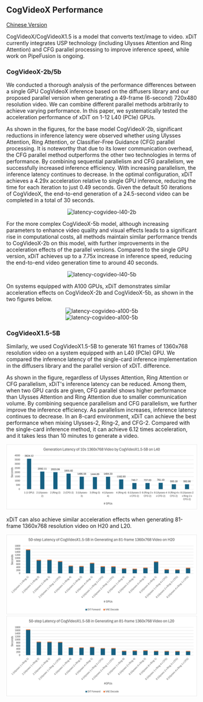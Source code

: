 ## CogVideoX Performance
[Chinese Version](./cogvideo_zh.md)

CogVideoX/CogVideoX1.5 is a model that converts text/image to video. xDiT currently integrates USP technology (including Ulysses Attention and Ring Attention) and CFG parallel processing to improve inference speed, while work on PipeFusion is ongoing. 

### CogVideoX-2b/5b

We conducted a thorough analysis of the performance differences between a single GPU CogVideoX inference based on the diffusers library and our proposed parallel version when generating a 49-frame (6-second) 720x480 resolution video. We can combine different parallel methods arbitrarily to achieve varying performance. In this paper, we systematically tested the acceleration performance of xDiT on 1-12 L40 (PCIe) GPUs.

As shown in the figures, for the base model CogVideoX-2b, significant reductions in inference latency were observed whether using Ulysses Attention, Ring Attention, or Classifier-Free Guidance (CFG) parallel processing. It is noteworthy that due to its lower communication overhead, the CFG parallel method outperforms the other two technologies in terms of performance. By combining sequential parallelism and CFG parallelism, we successfully increased inference efficiency. With increasing parallelism, the inference latency continues to decrease. In the optimal configuration, xDiT achieves a 4.29x acceleration relative to single GPU inference, reducing the time for each iteration to just 0.49 seconds. Given the default 50 iterations of CogVideoX, the end-to-end generation of a 24.5-second video can be completed in a total of 30 seconds.


<div align="center">
    <img src="https://raw.githubusercontent.com/xdit-project/xdit_assets/main/performance/cogvideo/cogvideo-l40-2b.png" 
    alt="latency-cogvideo-l40-2b">
</div>

For the more complex CogVideoX-5b model, although increasing parameters to enhance video quality and visual effects leads to a significant rise in computational costs, all methods maintain similar performance trends to CogVideoX-2b on this model, with further improvements in the acceleration effects of the parallel versions. Compared to the single GPU version, xDiT achieves up to a 7.75x increase in inference speed, reducing the end-to-end video generation time to around 40 seconds.

<div align="center">
    <img src="https://raw.githubusercontent.com/xdit-project/xdit_assets/main/performance/cogvideo/cogvideo-l40-5b.png" 
    alt="latency-cogvideo-l40-5b">
</div>

On systems equipped with A100 GPUs, xDiT demonstrates similar acceleration effects on CogVideoX-2b and CogVideoX-5b, as shown in the two figures below.

<div align="center">
    <img src="https://raw.githubusercontent.com/xdit-project/xdit_assets/main/performance/cogvideo/cogvideo-a100-2b.png" 
    alt="latency-cogvideo-a100-5b">
</div>
<div align="center">
    <img src="https://raw.githubusercontent.com/xdit-project/xdit_assets/main/performance/cogvideo/cogvideo-a100-5b.png" 
    alt="latency-cogvideo-a100-5b">
</div>

### CogVideoX1.5-5B

Similarly, we used CogVideoX1.5-5B to generate 161 frames of 1360x768 resolution video on a system equipped with an L40 (PCIe) GPU. We compared the inference latency of the single-card inference implementation in the diffusers library and the parallel version of xDiT. difference.

As shown in the figure, regardless of Ulysses Attention, Ring Attention or CFG parallelism, xDiT's inference latency can be reduced. Among them, when two GPU cards are given, CFG parallel shows higher performance than Ulysses Attention and Ring Attention due to smaller communication volume. By combining sequence parallelism and CFG parallelism, we further improve the inference efficiency. As parallelism increases, inference latency continues to decrease. In an 8-card environment, xDiT can achieve the best performance when mixing Ulysses-2, Ring-2, and CFG-2. Compared with the single-card inference method, it can achieve 6.12 times acceleration, and it takes less than 10 minutes to generate a video.

<div align="center">
    <img src="https://raw.githubusercontent.com/xdit-project/xdit_assets/main/performance/cogvideo/latency-cogvideo1.5-5b-l40.png" 
    alt="latency-cogvideo1.5-5b-l40">
</div>

xDiT can also achieve similar acceleration effects when generating 81-frame 1360x768 resolution video on H20 and L20.


<div align="center">
    <img src="https://raw.githubusercontent.com/xdit-project/xdit_assets/main/performance/cogvideo/latency-cogvideo1.5-5b-h20.png" 
    alt="latency-cogvideo1.5-5b-l40">
</div>


<div align="center">
    <img src="https://raw.githubusercontent.com/xdit-project/xdit_assets/main/performance/cogvideo/latency-cogvideo1.5-5b-l20.png" 
    alt="latency-cogvideo1.5-5b-l40">
</div>